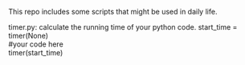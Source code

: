 This repo includes some scripts that might be used in daily life.


timer.py:
calculate the running time of your python code.
  start_time = timer(None)  
  #your code here  
  timer(start_time)  
